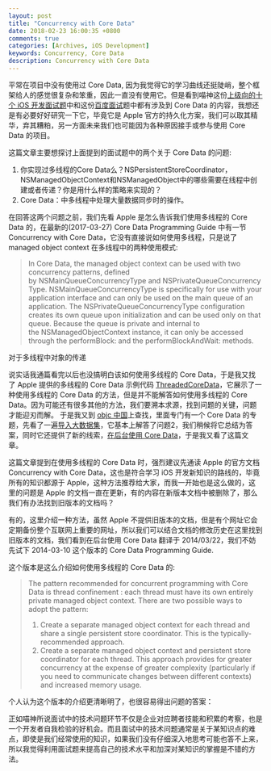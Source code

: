 ```yaml
---
layout: post
title: "Concurrency with Core Data"
date: 2018-02-23 16:00:35 +0800
comments: true
categories: [Archives, iOS Development]
keywords: Concurrency, Core Data
description: Concurrency with Core Data
---
```


平常在项目中没有使用过 Core Data, 因为我觉得它的学习曲线还挺陡峭，整个框架给人的感觉很复杂和笨重，因此一直没有使用它。但是看到喵神这份[上级向的十个 iOS 开发面试题]()中和这份[百度面试]()题中都有涉及到 Core Data 的内容，我想还是有必要好好研究一下它，毕竟它是 Apple 官方的持久化方案，我们可以取其精华，弃其糟粕，另一方面未来我们也可能因为各种原因接手或参与使用 Core Data 的项目。  

这篇文章主要想探讨上面提到的面试题中的两个关于 Core Data 的问题:

1. 你实现过多线程的Core Data么？NSPersistentStoreCoordinator，NSManagedObjectContext和NSManagedObject中的哪些需要在线程中创建或者传递？你是用什么样的策略来实现的？
2. Core Data：中多线程中处理大量数据同步时的操作。

在回答这两个问题之前，我们先看 Apple 是怎么告诉我们使用多线程的 Core Data 的，在最新的(2017-03-27) Core Data Programming Guide 中有一节 Concurrency with Core Data，它没有直接说如何使用多线程，只是说了 managed object context 在多线程中的两种使用模式:

> In Core Data, the managed object context can be used with two concurrency patterns, defined by NSMainQueueConcurrencyType and NSPrivateQueueConcurrencyType.
NSMainQueueConcurrencyType is specifically for use with your application interface and can only be used on the main queue of an application.
The NSPrivateQueueConcurrencyType configuration creates its own queue upon initialization and can be used only on that queue. Because the queue is private and internal to the NSManagedObjectContext instance, it can only be accessed through the performBlock: and the performBlockAndWait: methods.

对于多线程中对象的传递

说实话我通篇看完以后也没搞明白该如何使用多线程的 Core Data，于是我又找了 Apple 提供的多线程的 Core Data 示例代码 [ThreadedCoreData]()，它展示了一种使用多线程的 Core Data 的方法，但是并不能解答如何使用多线程的 Core Data。因为可能还有很多其他的方法，我们要溯本求源，找到问题的关键，问题才能迎刃而解。 于是我又到 [objc 中国]()上查找，里面专门有一个 Core Data 的专题，先看了一遍[导入大数据集]()，它基本上解答了问题2，我们稍候将它总结为答案，同时它还提供了新的线索，[在后台使用 Core Data]()，于是我又看了这篇文章。

这篇文章提到在使用多线程的 Core Data 时，强烈建议先通读 Apple 的官方文档 Concurrency with Core Data，这也是符合学习 iOS 开发新知识的路线的，毕竟所有的知识都源于 Apple，这种方法推荐给大家，而我一开始也是这么做的，这里的问题是 Apple 的文档一直在更新，有的内容在新版本文档中被删除了，那么我们有办法找到旧版本的文档吗？

有的，这里介绍一种方法，虽然 Apple 不提供旧版本的文档，但是有个网址它会定期备份整个互联网上重要的网址，所以我们可以结合文档的修改历史在这里找到旧版本的文档，我们看到在后台使用 Core Data 翻译于 2014/03/22，我们不妨先试下 2014-03-10 这个版本的 Core Data Programming Guide.

这个版本是这么介绍如何使用多线程的 Core Data 的:

> The pattern recommended for concurrent programming with Core Data is thread confinement : each thread must have its own entirely private managed object context.
> There are two possible ways to adopt the pattern:
> 1. Create a separate managed object context for each thread and share a single persistent store coordinator.
> This is the typically-recommended approach.
> 2. Create a separate managed object context and persistent store coordinator for each thread.
> This approach provides for greater concurrency at the expense of greater complexity (particularly if you need to communicate changes between different contexts) and increased memory usage.

个人认为这个版本的介绍更清晰明了，也很容易得出问题的答案：


正如喵神所说面试中的技术问题环节不仅是企业对应聘者技能和积累的考察，也是一个开发者自我检验的好机会。而且面试中的技术问题通常是关于某知识点的难点，即使是我们经常使用的知识，如果我们没有仔细深入地思考可能也答不上来，所以我觉得利用面试题来提高自己的技术水平和加深对某知识的掌握是不错的方法。


